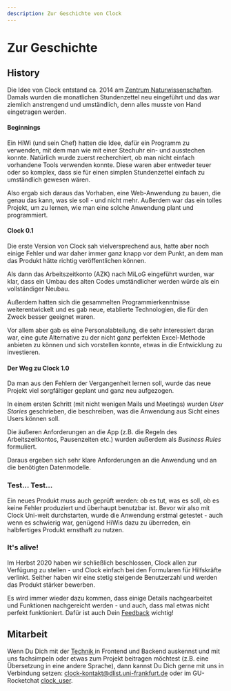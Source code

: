 ```yaml
---
description: Zur Geschichte von Clock
---
```


# Zur Geschichte

## History

Die Idee von Clock entstand ca. 2014 am [Zentrum Naturwissenschaften](https://www.starkerstart.uni-frankfurt.de/38922940/ZNWK). Damals wurden die monatlichen Stundenzettel neu eingeführt und das war ziemlich anstrengend und umständlich, denn alles musste von Hand eingetragen werden.

#### Beginnings

Ein HiWi \(und sein Chef\) hatten die Idee, dafür ein Programm zu verwenden, mit dem man wie mit einer Stechuhr ein- und ausstechen konnte. Natürlich wurde zuerst recherchiert, ob man nicht einfach vorhandene Tools verwenden konnte. Diese waren aber entweder teuer oder so komplex, dass sie für einen simplen Stundenzettel einfach zu umständlich gewesen wären.

Also ergab sich daraus das Vorhaben, eine Web-Anwendung zu bauen, die genau das kann, was sie soll - und nicht mehr. Außerdem war das ein tolles Projekt, um zu lernen, wie man eine solche Anwendung plant und programmiert.

#### Clock 0.1

Die erste Version von Clock sah vielversprechend aus, hatte aber noch einige Fehler und war daher immer ganz knapp vor dem Punkt, an dem man das Produkt hätte richtig veröffentlichen können.

Als dann das Arbeitszeitkonto \(AZK\) nach MiLoG eingeführt wurden, war klar, dass ein Umbau des alten Codes umständlicher werden würde als ein vollständiger Neubau.

Außerdem hatten sich die gesammelten Programmierkenntnisse weiterentwickelt und es gab neue, etablierte Technologien, die für den Zweck besser geeignet waren.

Vor allem aber gab es eine Personalabteilung, die sehr interessiert daran war, eine gute Alternative zu der nicht ganz perfekten Excel-Methode anbieten zu können und sich vorstellen konnte, etwas in die Entwicklung zu investieren.

#### Der Weg zu Clock 1.0

Da man aus den Fehlern der Vergangenheit lernen soll, wurde das neue Projekt viel sorgfältiger geplant und ganz neu aufgezogen.

In einem ersten Schritt \(mit nicht wenigen Mails und Meetings\) wurden _User Stories_ geschrieben, die beschreiben, was die Anwendung aus Sicht eines Users können soll.

Die äußeren Anforderungen an die App \(z.B. die Regeln des Arbeitszeitkontos, Pausenzeiten etc.\) wurden außerdem als _Business Rules_ formuliert.

Daraus ergeben sich sehr klare Anforderungen an die Anwendung und an die benötigten Datenmodelle.

### Test... Test...

Ein neues Produkt muss auch geprüft werden: ob es tut, was es soll, ob es keine Fehler produziert und überhaupt benutzbar ist. Bevor wir also mit Clock Uni-weit durchstarten, wurde die Anwendung erstmal getestet - auch wenn es schwierig war, genügend HiWis dazu zu überreden, ein halbfertiges Produkt ernsthaft zu nutzen.

### It's alive!

Im Herbst 2020 haben wir schließlich beschlossen, Clock allen zur Verfügung zu stellen - und Clock einfach bei den Formularen für Hilfskräfte verlinkt. Seither haben wir eine stetig steigende Benutzerzahl und werden das Produkt stärker bewerben.

Es wird immer wieder dazu kommen, dass einige Details nachgearbeitet und Funktionen nachgereicht werden - und auch, dass mal etwas nicht perfekt funktioniert. Dafür ist auch Dein [Feedback](how2feedback.md) wichtig!

## Mitarbeit

Wenn Du Dich mit der [Technik ](technical.md)in Frontend und Backend auskennst und mit uns fachsimpeln oder etwas zum Projekt beitragen möchtest \(z.B. eine Übersetzung in eine andere Sprache\), dann kannst Du Dich gerne mit uns in Verbindung setzen: [clock-kontakt@dlist.uni-frankfurt.de](mailto:clock-kontakt@dlist.uni-frankfurt.de) oder im GU-Rocketchat [clock\_user](https://chat.studiumdigitale.uni-frankfurt.de/channel/clock_user).


